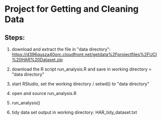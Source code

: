 # Project for Getting and Cleaning Data

## Steps:

1. download and extract the file in "data directory":
    https://d396qusza40orc.cloudfront.net/getdata%2Fprojectfiles%2FUCI%20HAR%20Dataset.zip

2. download the R script run_analysis.R and save in working directory = "data directory"

3. start RStudio, set the working directory / setwd() to "data directory"

4. open and source run_analysis.R

5. run_analysis()

6. tidy data set output in working directory: HAR_tidy_dataset.txt 


